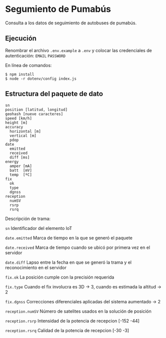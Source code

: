 # Segumiento de Pumabús 
Consulta a los datos de seguimiento de autobuses de pumabús.

## Ejecución 

Renombrar el archivo `.env.example` a `.env` y colocar las credenciales de autenticación:
`EMAIL` 
`PASSWORD`

En línea de comandos:
```
$ npm install
$ node -r dotenv/config index.js
```


## Estructura del paquete de dato

```
sn
position [latitud, longitud]
geohash [nueve caracteres]
speed [km/h]
height [m]
accuracy
  horizontal [m]
  vertical [m]
  pdop
date
  emitted
  received
  diff [ms]
energy
  amper [mA]
  batt  [mV]
  temp  [ºC]
fix
  ok
  type
  dgnss
reception
  numSV
  rsrp
  rsrq
```

Descripción de trama:

`sn` Identificador del elemento IoT

`date.emitted` Marca de tiempo en la que se generó el paquete

`date.received` Marca de tiempo cuando se ubicó por primera vez en el servidor

`date.diff` Lapso entre la fecha en que se generó la trama y el reconocimiento en el servidor

`fix.ok` La posición cumple con la precisión requerida

`fix.type` Cuando el fix involucra es 3D -> 3, cuando es estimada la altitud -> 2

`fix.dgnss` Correcciones diferenciales aplicadas del sistema aumentado -> 2

`reception.numSV` Número de satelites usados en la solución de posición

`reception.rsrp` Intensidad de la potencia de recepcion [-152 -44]

`reception.rsrq` Calidad de la potencia de recepcion [-30 -3]
